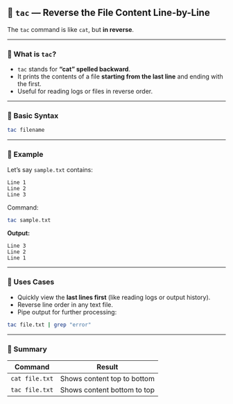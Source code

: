 ## 🔄 `tac` — Reverse the File Content Line-by-Line

The `tac` command is like `cat`, but **in reverse**.

---

### 📘 What is `tac`?

* `tac` stands for **“cat” spelled backward**.
* It prints the contents of a file **starting from the last line** and ending with the first.
* Useful for reading logs or files in reverse order.

---

### 🧾 Basic Syntax

```bash
tac filename
```

---

### 📂 Example

Let’s say `sample.txt` contains:

```
Line 1
Line 2
Line 3
```

Command:

```bash
tac sample.txt
```

**Output:**

```
Line 3
Line 2
Line 1
```

---

### 🔧 Uses Cases

* Quickly view the **last lines first** (like reading logs or output history).
* Reverse line order in any text file.
* Pipe output for further processing:

```bash
tac file.txt | grep "error"
```

---

### 🧠 Summary

| Command        | Result                      |
| -------------- | --------------------------- |
| `cat file.txt` | Shows content top to bottom |
| `tac file.txt` | Shows content bottom to top |
